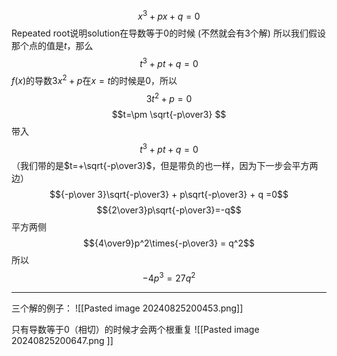 $$x^3+px + q = 0$$
Repeated root说明solution在导数等于0的时候 (不然就会有3个解)
所以我们假设那个点的值是$t$，那么
$$t^3+pt+q =0$$
$f(x)$的导数$3x^2+p$在$x=t$的时候是0，所以
$$3t^2+p=0$$
$$t=\pm \sqrt{-p\over3} $$
带入$$t^3+pt+q=0$$（我们带的是$t=+\sqrt{-p\over3}$，但是带负的也一样，因为下一步会平方两边）
$${-p\over 3}\sqrt{-p\over3} + p\sqrt{-p\over3} + q =0$$
$${2\over3}p\sqrt{-p\over3}=-q$$
平方两侧
$${4\over9}p^2\times{-p\over3} = q^2$$
所以
$$-4p^3=27q^2$$

---

三个解的例子：
 ![[Pasted image 20240825200453.png]]

 只有导数等于0（相切）的时候才会两个根重复
![[Pasted image 20240825200647.png ]]